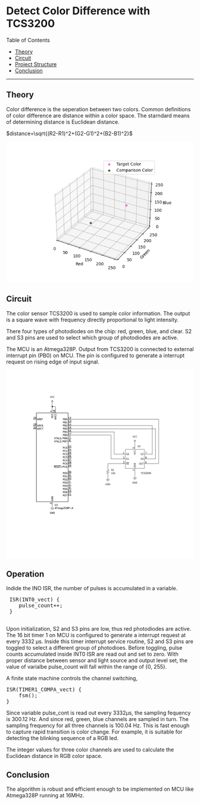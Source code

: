 # Detect Color Difference with TCS3200

Table of Contents
- [Theory](#theory)
- [Circuit](#circuit)
- [Project Structure](#project-structure)
- [Conclusion](#conclusion)

---

## Theory

Color difference is the seperation between two colors. Common definitions of color difference are distance within a color space. The starndard means of determining distance is Euclidean distance.

$distance=\sqrt{(R2-R1)^2+(G2-G1)^2+(B2-B1)^2}$

![Alt Text](./image/color_space.png)

## Circuit

The color sensor TCS3200 is used to sample color information. The output is a square wave with frequency directly proportional to light intensity.

There four types of photodiodes on the chip: red, green, blue, and clear. S2 and S3 pins are used to select which group of photodiodes are active.

The MCU is an Atmega328P. Output from TCS3200 is connected to external interrupt pin (PB0) on MCU. The pin is configured to generate a interrupt request on rising edge of input signal.

![Alt Text](./image/tcs3200.svg)

## Operation

Indide the INO ISR, the number of pulses is accumulated in a variable.

 <pre>
 ISR(INT0_vect) {
    pulse_count++;
 }
 </pre>

Upon initialization, S2 and S3 pins are low, thus red photodiodes are active. The 16 bit timer 1 on MCU is configured to generate a interrupt request at every 3332 &mu;s. Inside this timer interrupt service routine, S2 and S3 pins are toggled to select a different group of photodioes. Before toggling, pulse counts accumulated inside INT0 ISR are read out and set to zero. With proper distance between sensor and light source and output level set, the value of varialbe pulse_count will fall within the range of {0, 255}. 

A finite state machine controls the channel switching, 

<pre>
ISR(TIMER1_COMPA_vect) {
    fsm();
}
</pre>

Since variable pulse_cont is read out every 3332&mu;s, the sampling fequency is 300.12 Hz. And since red, green, blue channels are sampled in turn. The sampling frequency for all three channels is 100.04 Hz. This is fast enough to capture rapid transition is color change. For example, it is suitable for detecting the blinking sequence of a RGB led.

The integer values for three color channels are used to calculate the Euclidean distance in RGB color space.

## Conclusion

The algorithm is robust and efficient enough to be implemented on MCU like Atmega328P running at 16MHz.